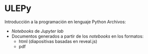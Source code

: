 # ULEPy

Introducción a la programación en lenguaje Python
Archivos:
* *Notebooks* de *Jupyter lab* 
* Documentos generados a partir de los *notebooks* en los formatos:
    * html (diapositivas basadas en reveal.js)
    * pdf
